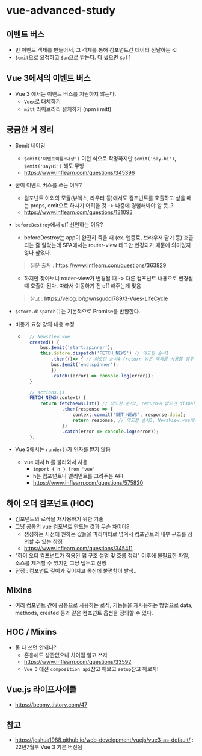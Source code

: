 # vue-advanced-study

## 이벤트 버스
- 빈 이벤트 객체를 만들어서, 그 객체를 통해 컴포넌트간 데이터 전달하는 것
- ```$emit```으로 요청하고 ```$on```으로 받는다. 다 썼으면 ```$off```

## Vue 3에서의 이벤트 버스
- Vue 3 에서는 이벤트 버스를 지원하지 않는다.
    - ```Vuex```로 대체하기
    - ```mitt``` 라이브러리 설치하기 (npm i mitt)

## 궁금한 거 정리
- $emit 네이밍
    - ```$emit('이벤트이름:대상')``` 이런 식으로 작명하지만 ```$emit('say-hi')```, ```$emit('sayHi')``` 해도 무방
    - https://www.inflearn.com/questions/345396

- 굳이 이벤트 버스를 쓰는 이유?
    - 컴포넌트 이외의 모듈(뷰엑스, 라우터 등)에서도 컴포넌트를 호출하고 싶을 때는 props, emit으로 하시기 어려울 것 -> 나중에 경험해봐야 알 듯..?
    - https://www.inflearn.com/questions/131093

- ```beforeDestroy```에서 off 선언하는 이유?
    - beforeDestroy는 app이 완전히 죽을 때 (ex. 앱종료, 브라우저 닫기 등) 호출되는 줄 알았는데 SPA에서는 router-view 태그만 변경되기 때문에 의미없지 않나 샆었다.
    > 질문 출처 : https://www.inflearn.com/questions/363829
    - 하지만 찾아보니 router-view가 변경될 때 -> 다른 컴포넌트 내용으로 변경될 때 호출이 된다. 따라서 이동하기 전 off 해주는게 맞음
    > 참고 : https://velog.io/@wnsguddl789/3-Vues-LifeCycle

- ```$store.dispatch()```는 기본적으로 Promise를 반환한다.
- 비동기 요청 강의 내용 수정
    - ```javascript
        // NewsView.vue
        created() {
            bus.$emit('start:spinner');
            this.$store.dispatch('FETCH_NEWS') // 의도한 순서1
                .then(()=> { // 의도한 순서4 (return 받은 객체를 사용할 경우 ()안에 변수 선언 필요)
                bus.$emit('end:spinner');
                })
                .catch((error) => console.log(error));  
        }

        // actions.js
        FETCH_NEWS(context) {
            return fetchNewsList() // 의도한 순서2, return이 없으면 dispatch가 Promise를 반환하기 때문에 실행은 되지만, 순서성이 보장되지 않아 정상 동작 하지 않는다.
                    .then(response => {
                        context.commit('SET_NEWS', response.data);
                        return response; // 의도한 순서3, NewsView.vue에서 then((data))를 이용해 응답값을 이용하려는 경우, 해당 return 이 없으면 undefined가 노출된다
                    })
                    .catch(error => console.log(error));
        },
      ```
- Vue 3에서는 ```rander()```가 인자를 받지 않음
    - vue 에서 h 를 불러와서 사용
        - ```import { h } from 'vue'```
        - h는 컴포넌트나 엘리먼트를 그려주는 API
        - https://www.inflearn.com/questions/575820
    
## 하이 오더 컴포넌트 (HOC)
- 컴포넌트의 로직을 재사용하기 위한 기술
- 그냥 공통의 vue 컴포넌트 만드는 것과 무슨 차이야?
    - 생성하는 시점에 원하는 값들을 파라미터로 넘겨서 컴포넌트의 내부 구조를 정의할 수 있는 장점
    - https://www.inflearn.com/questions/345411
- "하이 오더 컴포넌트가 적용된 앱 구조 설명 및 흐름 정리" 이후에 불필요한 파일, 소스를 제거할 수 있지만 그냥 냅두고 진행
- 단점 : 컴포넌트 깊이가 깊어지고 통신에 불편함이 발생..

## Mixins
- 여러 컴포넌트 간에 공통으로 사용하는 로직, 기능들을 재사용하는 방법으로 data, methods, created 등과 같은 컴포넌트 옵션을 정의할 수 있다.

## HOC / Mixins
- 둘 다 쓰면 안돼나?
    - 혼용해도 상관없으나 차이점 알고 쓰자
    - https://www.inflearn.com/questions/33592
    - ```Vue 3``` 에선 ```composition api```참고 해보고 ```setup```참고 해보자!

## Vue.js 라이프사이클
- https://beomy.tistory.com/47

## 참고
- https://joshua1988.github.io/web-development/vuejs/vue3-as-default/ : 22년7월부 Vue 3 기본 버전됨
